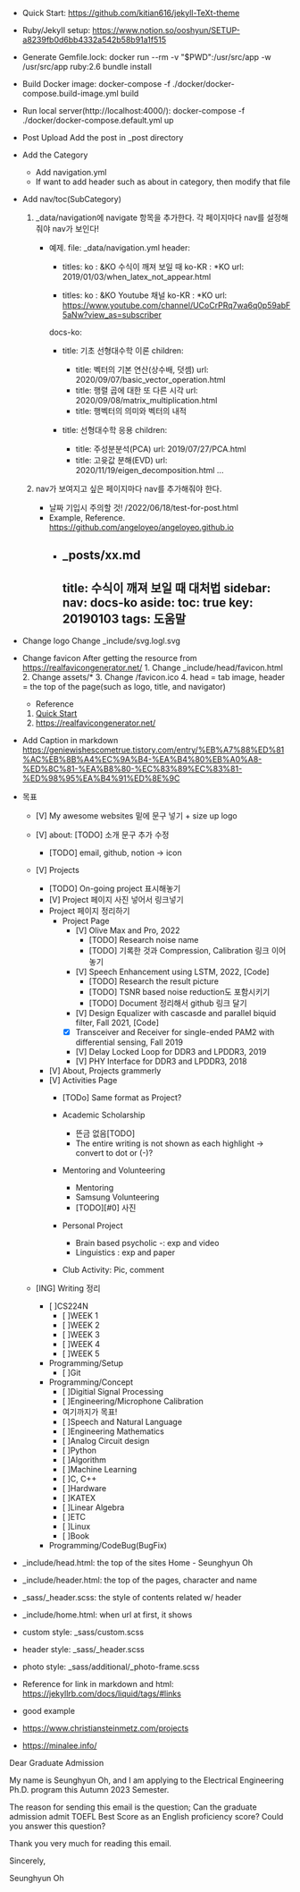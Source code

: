 * Quick Start: 
    https://github.com/kitian616/jekyll-TeXt-theme
* Ruby/JekyII setup: 
    https://www.notion.so/ooshyun/SETUP-a8239fb0d6bb4332a542b58b91a1f515

* Generate Gemfile.lock: 
    docker run --rm -v "$PWD":/usr/src/app -w /usr/src/app ruby:2.6 bundle install
* Build Docker image: 
    docker-compose -f ./docker/docker-compose.build-image.yml build
* Run local server(http://localhost:4000/): 
    docker-compose -f ./docker/docker-compose.default.yml up

* Post Upload
    Add the post in _post directory

* Add the Category
    - Add navigation.yml
    - If want to add header such as about in category, then modify that file

* Add nav/toc(SubCategory)
    1. _data/navigation에 navigate 항목을 추가한다.
        각 페이지마다 nav를 설정해줘야 nav가 보인다!
        - 예제. file: _data/navigation.yml
            header:
            - titles:
                ko      : &KO       수식이 깨져 보일 때
                ko-KR   : *KO
                url: 2019/01/03/when_latex_not_appear.html

            - titles:
                ko      : &KO       Youtube 채널
                ko-KR   : *KO
                url: https://www.youtube.com/channel/UCoCrPRq7wa6q0p59abF5aNw?view_as=subscriber

            docs-ko:
            - title:      기초 선형대수학 이론
                children:
                - title:  벡터의 기본 연산(상수배, 덧셈)
                    url:    2020/09/07/basic_vector_operation.html
                - title:  행렬 곱에 대한 또 다른 시각
                    url:    2020/09/08/matrix_multiplication.html
                - title:  행벡터의 의미와 벡터의 내적

            - title:      선형대수학 응용
                children:
                - title:  주성분분석(PCA)
                    url:    2019/07/27/PCA.html
                - title:  고윳값 분해(EVD)
                    url:    2020/11/19/eigen_decomposition.html
            ...

    2. nav가 보여지고 싶은 페이지마다 nav를 추가해줘야 한다.
        * 날짜 기입시 주의할 것! /2022/06/18/test-for-post.html
        - Example, Reference. https://github.com/angeloyeo/angeloyeo.github.io
            - _posts/xx.md
                ---
                title: 수식이 깨져 보일 때 대처법
                sidebar:
                    nav: docs-ko
                aside:
                    toc: true
                key: 20190103
                tags: 도움말
                ---

* Change logo
    Change _include/svg.logl.svg

* Change favicon
    After getting the resource from https://realfavicongenerator.net/
        1. Change _include/head/favicon.html
        2. Change assets/*
        3. Change /favicon.ico
        4. head = tab image, header = the top of the page(such as logo, title, and navigator)
    - Reference
    1. [Quick Start](https://tianqi.name/jekyll-TeXt-theme/docs/en/quick-start)
    2. https://realfavicongenerator.net/

* Add Caption in markdown
    https://geniewishescometrue.tistory.com/entry/%EB%A7%88%ED%81%AC%EB%8B%A4%EC%9A%B4-%EA%B4%80%EB%A0%A8-%ED%8C%81-%EA%B8%80-%EC%83%89%EC%83%81-%ED%98%95%EA%B4%91%ED%8E%9C

- 목표
    - [V] My awesome websites 밑에 문구 넣기 + size up logo 
    - [V] about: [TODO] 소개 문구 추가 수정
        - [TODO] email, github, notion -> icon
    - [V] Projects 
        - [TODO] On-going project 표시해놓기
        - [V] Project 페이지 사진 넣어서 링크넣기
        - Project 페이지 정리하기
            - Project Page
                - [V] Olive Max and Pro, 2022
                    - [TODO] Research noise name 
                    - [TODO] 기록한 것과 Compression, Calibration 링크 이어 놓기
                - [V] Speech Enhancement using LSTM, 2022, [Code]  
                    - [TODO] Research the result picture
                    - [TODO] TSNR based noise reduction도 포함시키기
                    - [TODO] Document 정리해서 github 링크 달기
                - [V] Design Equalizer with cascasde and parallel biquid filter, Fall 2021, [Code]
                - [X] Transceiver and Receiver for single-ended PAM2 with differential sensing, Fall 2019
                - [V] Delay Locked Loop for DDR3 and LPDDR3, 2019
                - [V] PHY Interface for DDR3 and LPDDR3, 2018
        - [V] About, Projects grammerly
        - [V] Activities Page
            - [TODo] Same format as Project?
            - Academic Scholarship            
                - 뜬금 없음[TODO]
                - The entire writing is not shown as each highlight -> convert to dot or (-)?

            - Mentoring and Volunteering
                - Mentoring
                - Samsung Volunteering
                - [TODO][#0] 사진    
            - Personal Project
                - Brain based psycholic -: exp and video
                - Linguistics : exp and paper 
            - Club Activity: Pic, comment

    - [ING] Writing 정리
        - [ ]CS224N
            - [ ]WEEK 1
            - [ ]WEEK 2
            - [ ]WEEK 3
            - [ ]WEEK 4
            - [ ]WEEK 5
        - Programming/Setup
            - [ ]Git
        - Programming/Concept
            - [ ]Digitial Signal Processing
            - [ ]Engineering/Microphone Calibration
            - 여기까지가 목표!
            - [ ]Speech and Natural Language
            - [ ]Engineering Mathematics
            - [ ]Analog Circuit design
            - [ ]Python
            - [ ]Algorithm
            - [ ]Machine Learning
            - [ ]C, C++
            - [ ]Hardware
            - [ ]KATEX
            - [ ]Linear Algebra
            - [ ]ETC
            - [ ]Linux
            - [ ]Book
        - Programming/CodeBug(BugFix)

- _include/head.html: the top of the sites Home - Seunghyun Oh
- _include/header.html: the top of the pages, character and name
- _sass/_header.scss: the style of contents related w/ header
- _include/home.html: when url at first, it shows
- custom style: _sass/custom.scss
- header style: _sass/_header.scss
- photo style: _sass/additional/_photo-frame.scss
- Reference for link in markdown and html: https://jekyllrb.com/docs/liquid/tags/#links

- good example
- https://www.christiansteinmetz.com/projects
- https://minalee.info/


Dear Graduate Admission


My name is Seunghyun Oh, and I am applying to the Electrical Engineering Ph.D. program this Autumn 2023 Semester.


The reason for sending this email is the question; Can the graduate admission admit TOEFL Best Score as an English proficiency score? Could you answer this question?


Thank you very much for reading this email.

Sincerely,

Seunghyun Oh